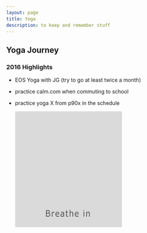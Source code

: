 ```yaml
---
layout: page
title: Yoga
description: to keep and remember stuff
---
```


## Yoga Journey 

### 2016 Highlights
* EOS Yoga with JG (try to go at least twice a month)
* practice calm.com when commuting to school
* practice yoga X from p90x in the schedule


  <img src="../../assets/gifs/breathInBreathOut.gif" title="breathing animation gif"/>